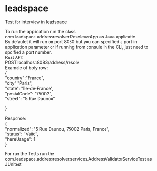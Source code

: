 # leadspace
Test for interview in leadspace<br>

To run the application run the class com.leadspace.addressresolver.ResoleverApp as Java applicatio<br>
By defaulet it will run on port 8080 but you can specified a port in application parameter or if running from consule in the CLI, just need to spcified a port number.<br>
Rest API:<br>
POST localhost:8083/address/resolv<br>
Examole of bofy row:<br>
{<br>
	"country":"France",<br>
	"city":"Paris",<br>
	"state": "Île-de-France",<br>
	"postalCode": "75002", <br>
	"street": "5 Rue Daunou"<br>
	
}<br>
<br>
Response: <br>
{<br>
    "normalized": "5 Rue Daunou, 75002 Paris, France",<br>
    "status": "Valid",<br>
    "hereUsage": 1<br>
}<br>

For run the Tests run the com.leadspace.addressresolver.services.AddressValidatorServiceTest as JUnitest

